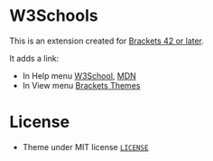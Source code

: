 # W3Schools


This is an extension created for [Brackets 42 or later](http://www.brackets.io/). 

It adds a link:

* In Help menu
[W3School](http://www.w3schools.com/), [MDN](https://developer.mozilla.org/) 
* In View menu
[Brackets Themes](http://brackets-themes.github.io/)

# License

* Theme under MIT license [`LICENSE`](LICENSE)
